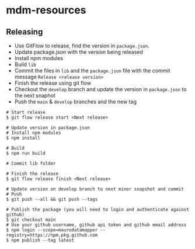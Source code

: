 # mdm-resources

## Releasing

* Use GitFlow to release, find the version in `package.json`.
* Update package.json with the version being released
* Install npm modules
* Build `lib`
* Commit the files in `lib` and the `package.json` file with the commit message `Release <release version>`
* Finish the release using git flow
* Checkout the `develop` branch and update the version in `package.json` to the next snaphot
* Push the `main` & `develop` branches and the new tag

```shell
# Start release
$ git flow release start <Next release>

# Update version in package.json
# Install npm modules
$ npm install

# Build
$ npm run build

# Commit lib folder

# Finish the release
$ git flow release finish <Next release>

# Update version on develop branch to next minor snapshot and commit
# Push 
$ git push --all && git push --tags

# Publish the package (you will need to login and authenticate against github)
$ git checkout main
# Use your github username, github api token and github email address
$ npm login --scope=maurodatamapper --registry=https://npm.pkg.github.com   
$ npm publish --tag latest
```
